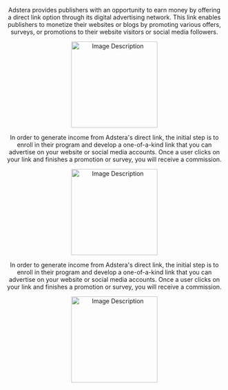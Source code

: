 </head>
<body>
<div style="text-align: center;">
<div style="text-align: center;">
  <p>Adstera provides publishers with an opportunity to earn money by offering a direct link option through its digital advertising network. This link enables publishers to monetize their websites or blogs by promoting various offers, surveys, or promotions to their website visitors or social media followers.</p>
  <a href="https://www.highrevenuegate.com/npc35wynnc?key=fd3172486a5767053e18877af630c1c2">
    <img src="https://telegra.ph/file/a4bb6c2dd4c9f16d16d63.png" alt="Image Description" width="200">
  </a>
</div>
<div style="text-align: center;">
  <p>In order to generate income from Adstera's direct link, the initial step is to enroll in their program and develop a one-of-a-kind link that you can advertise on your website or social media accounts. Once a user clicks on your link and finishes a promotion or survey, you will receive a commission.</p>
  <a href="https://www.highrevenuegate.com/akiu05ri?key=5933d8fade5711cd6414674747c67335">
    <img src="https://telegra.ph/file/a4bb6c2dd4c9f16d16d63.png" alt="Image Description" width="200">
  </a>
</div>
<div style="text-align: center;">
  <p>In order to generate income from Adstera's direct link, the initial step is to enroll in their program and develop a one-of-a-kind link that you can advertise on your website or social media accounts. Once a user clicks on your link and finishes a promotion or survey, you will receive a commission.</p>
  <a href="https://www.highrevenuegate.com/edg0pdxp48?key=4eaeb4bc0ca8b33154ded4f5d684f4de">
    <img src="https://telegra.ph/file/a4bb6c2dd4c9f16d16d63.png" alt="Image Description" width="200">
  </a>
</div>
</body>
</html>
